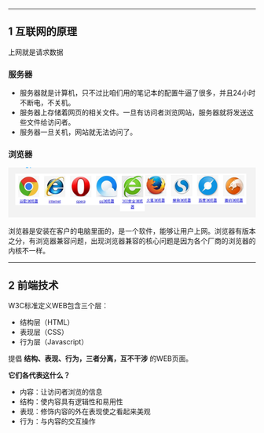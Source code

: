 
---
## 1 互联网的原理

上网就是请求数据

### 服务器

 - 服务器就是计算机，只不过比咱们用的笔记本的配置牛逼了很多，并且24小时不断电，不关机。
 - 服务器上存储着网页的相关文件。一旦有访问者浏览网站，服务器就将发送这些文件给访问者。
 - 服务器一旦关机，网站就无法访问了。

### 浏览器

![](index_files/browsers.png)

浏览器是安装在客户的电脑里面的，是一个软件，能够让用户上网。浏览器有版本之分，有浏览器兼容问题，出现浏览器兼容的核心问题是因为各个厂商的浏览器的内核不一样。

---
## 2 前端技术

W3C标准定义WEB包含三个层：

*   结构层（HTML）
*   表现层（CSS）
*   行为层（Javascript）

提倡 **结构、表现、行为，三者分离，互不干涉** 的WEB页面。

**它们各代表这什么？**

*   内容：让访问者浏览的信息
*   结构：使内容具有逻辑性和易用性
*   表现：修饰内容的外在表现使之看起来美观
*   行为：与内容的交互操作
